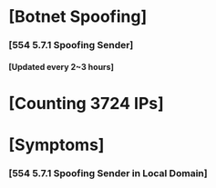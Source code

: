 # [Botnet Spoofing]
### [554 5.7.1 Spoofing Sender]
#### [Updated every 2~3 hours]

# [Counting 3724 IPs]

# [Symptoms] 
###   [554 5.7.1 Spoofing Sender in Local Domain]
